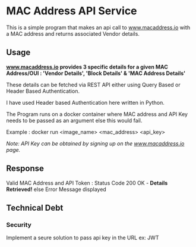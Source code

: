 # MAC Address API Service

This is a simple program that makes an api call to www.macaddress.io with a MAC address and returns associated Vendor details.


## Usage
**www.macaddress.io provides 3 specific details for a given MAC Address/OUI : 'Vendor Details', 'Block Details' & 'MAC Address Details'**

These details can be fetched via REST API either using Query Based or Header Based Authentication.

I have used Header based Authentication here written in Python.

The Program runs on a docker container where MAC address and API Key needs to be passed as an argument else this would fail.

Example : docker run <image_name> <mac_address> <api_key>

*Note: API Key can be obtained by signing up on the www.macaddress.io page.*
## Response

Valid MAC Address and API Token : Status Code 200 OK - **Details Retrieved!**
else Error Message displayed

## Technical Debt
### Security
Implement a seure solution to pass api key in the URL ex: JWT
